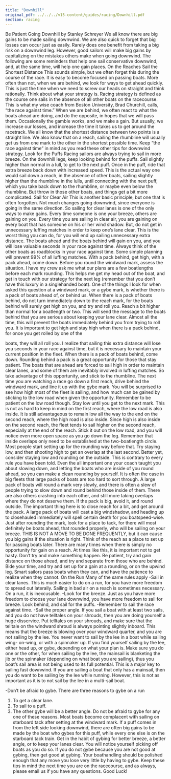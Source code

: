 ```yaml
---
title: "Downhill"
original_pdf: ../../../v15-content/guides/racing/Downhill.pdf
section: racing
---
```


Be Patient Going Downhill
by Stanley Schreyer
We all know there are big gains to be made sailing downwind. We are also quick to forget that big losses
can occur just as easily. Rarely does one benefit from taking a big risk on a downwind leg. However,
good sailors will make big gains by capitalizing on the mistakes others make when going downwind. The
following are some reminders that help one sail conservative downwind, and, at the same time, will help
one gain places.
On the Reaches
Sail the Shortest Distance
This sounds simple, but we often forget this during the course of the race. It is easy to become focused
on passing boats. More often than not, when we are behind, we look for ways to get ahead quickly. This
is just the time when we need to screw our heads on straight and think rationally. Think about what your
strategy is. Racing strategy is defined as the course one sails in the absence of all other boats on the
racecourse. This is what my wise coach from Boston University, Brad Churchill, calls, “the race against
time.” When we are behind, we often react to what the boats ahead are doing, and do the opposite, in
hopes that we will pass them. Occasionally the gamble works, and we make a gain. But usually, we
increase our losses, and increase the time it takes us to get around the racetrack. We all know that the
shortest distance between two points is a straight line. We also know that on a reach, sailing the
rhumbline will usually get us from one mark to the other in the shortest possible time. Keep “the race
against time” in mind as you read these other tips for downwind strategy.
Look for the Puffs
Racing sailors are always trying to sail in more breeze. On the downhill legs, keep looking behind for the
puffs. Sail slightly higher than normal in a lull, to get to the next puff. Once in the puff, ride that extra
breeze back down with increased speed. This is the actual way one would sail down a reach, in the
absence of other boats, sailing slightly higher than the rhumbline in the lulls, until connecting with the next
puff, which you take back down to the rhumbline, or maybe even below the rhumbline.
But throw in those other boats, and things get a bit more complicated.
Sail for Clear Air
This is another basic principle, but one that is often forgotten. Not much changes going downwind, since
everyone is going in the same direction. So sailing for clear lanes is one of the only ways to make gains.
Every time someone is one your breeze, others are gaining on you. Every time you are sailing in clear air,
you are gaining on every boat that has someone on his or her wind shadow.
But, do not get in unnecessary luffing matches in order to keep one’s lane clear. This is the worst thing
you can do, for you will end up sailing unnecessary extra distance. The boats ahead and the boats behind
will gain on you, and you will lose valuable seconds in your race against time. Always think of the other
boats as roadblocks in your race against time.
Some simple planning will prevent 99% of all luffing matches.
With a pack behind, get high, with a pack ahead, come down.
Before you round the windward mark, assess the situation. I have my crew ask me what our plans are a
few boatlengths before each mark rounding. This helps me get my head out of the boat, and get in touch
with our strategy for the next leg (remember that you don’t have this luxury in a singlehanded boat). One
of the things I look for when asked this question at a windward mark, or a gybe mark, is whether there is a
pack of boats ahead of, or behind us.
When there is a pack of boats behind, do not turn immediately down to the reach mark, for the boats
behind will surely get high on you, and try and roll you. Reach a bit higher than normal for a boatlength or
two. This will send the message to the boats behind that you are serious about keeping your lane clear.
Almost all the time, this will prevent the boats immediately behind you from trying to roll you. It is
important to get high and stay high when there is a pack behind, for once you get rolled by one of the

boats, they will all roll you. I realize that sailing this extra distance will lose you seconds in your race
against time, but it is necessary to maintain your current position in the fleet.
When there is a pack of boats behind, come down. Rounding behind a pack is a great opportunity for
those that stay patient. The boats that are ahead are forced to sail high in order to maintain clear lanes,
and some of them are inevitably involved in luffing matches. So take advantage of this opportunity, and
stick to the rhumbline. The next time you are watching a race go down a first reach, drive behind the
windward mark, and line it up with the gybe mark. You will be surprised to see how high most of the fleet
is sailing, and how much can be gained by sticking to the low road when given the opportunity.
Remember to be patient on the low road though. Stay low until you get to the next mark. This is not as
hard to keep in mind on the first reach, where the low road is also inside. It is still advantageous to remain
low all the way to the end on the second reach, where the high road is also inside. Since high is also
inside on the second reach, the fleet tends to sail higher on the second reach, especially at the end of the
reach. Stick it out on the low road, and you will notice even more open space as you go down the leg.
Remember that inside overlaps only need to be established at the two-boatlength circle. Most people start
setting up for the rounding way before that. Try staying low, and then shooting high to get an overlap at
the last second.
Better yet, consider staying low and rounding on the outside. This is contrary to every rule you have been
told. Even the all important one your coach taught you about slowing down, and letting the boats who are
inside of you round ahead, so you can make a clean rounding by yourself. It is often the case in big fleets
that large packs of boats are too hard to sort through. A large pack of boats will round a mark very slowly,
and there is often a slew of people trying to slow down and round behind those inside of them. There are
also others crashing into each other, and still more taking overlaps where they do not deserve them. If the
pack is big, avoid it, and round outside. The important thing here is to close reach for a bit, and get
around the pack. A large pack of boats will cast a big windshadow, and heading up to closehauled
immediately will spell certain death for you boatspeed-wise. Just after rounding the mark, look for a place
to tack, for there will most definitely be boats ahead, that rounded properly, who will be sailing on your
breeze. THIS IS NOT A MOVE TO BE DONE FREQUENTLY, but it can cause you big gains if the
situation is right.
Think of the reach as a place to set up for passing boats later.
There are many times when there is simply no opportunity for gain on a reach. At times like this, it is
important not to get hasty. Don’t try and make something happen. Be patient, try and gain distance on
those ahead, and try and separate from those who are behind. Bide your time, and try and set up for a
gain at a rounding, or on the upwind leg. Smart sailors pass boats when they can, and have the patience
to realize when they cannot.
On the Run
Many of the same rules apply
-Sail in clear lanes.
This is much easier to do on a run, for you have more freedom to spread out laterally. Sailing in bad air
on a reach is sometimes necessary. On a run, it is inexcusable.
-Look for the breeze.
Just as you have more freedom to choose your lane downwind, you have more freedom to sail for
breeze. Look behind, and sail for the puffs.
-Remember to sail the race against time.
-Sail the proper angle.
If you sail a boat with at least two sails, and you do not have telltales on your shrouds, then you are doing
yourself a huge disservice. Put telltales on your shrouds, and make sure that the telltale on the windward
shroud is always pointing slightly inboard. This means that the breeze is blowing over your windward
quarter, and you are not sailing by the lee. You never want to sail by the lee in a boat while sailing wing-
on-wing, or with a spinnaker up. If you find yourself sailing by the lee, either head up, or gybe, depending
on what your plan is. Make sure you do one or the other, for when sailing by the lee, the mainsail is
blanketing the jib or the spinnaker (depending on what boat you are sailing), thus you boat’s sail area is
not being used to its full potential. This is a major key to sailing fast downwind.
If you are sailing a boat that only has a mainsail, then you do want to be sailing by the lee while running.
However, this is not as important as it is to not sail by the lee in a multi-sail boat.

-Don’t be afraid to gybe.
There are three reasons to gybe on a run

1. To get a clear lane.
2. To sail to a puff.
3. The other gybe will be a better angle.
   Do not be afraid to gybe for any one of these reasons. Most boats become complacent with sailing on
   starboard tack after setting at the windward mark. If a puff comes in from the left side looking downwind,
   there are often big gains to be made by the boat who gybes for this puff, while every one else is on the
   starboard tack train. Get in the habit of gybing for better breeze, a better angle, or to keep your lanes
   clear. You will notice yourself picking off boats as you do so.
   If you do not gybe because you are not good at gybing, then get good at gybing. Your boathandling
   should be polished enough that any move you lose very little by having to gybe.
   Keep these tips in mind the next time you are on the racecourse, and as always, please email us if you
   have any questions.
   Good Luck!
